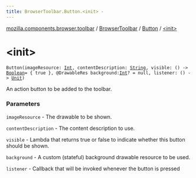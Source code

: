 ```yaml
---
title: BrowserToolbar.Button.<init> - 
---
```


[mozilla.components.browser.toolbar](../../index.html) / [BrowserToolbar](../index.html) / [Button](index.html) / [&lt;init&gt;](./-init-.html)

# &lt;init&gt;

`Button(imageResource: `[`Int`](https://kotlinlang.org/api/latest/jvm/stdlib/kotlin/-int/index.html)`, contentDescription: `[`String`](https://kotlinlang.org/api/latest/jvm/stdlib/kotlin/-string/index.html)`, visible: () -> `[`Boolean`](https://kotlinlang.org/api/latest/jvm/stdlib/kotlin/-boolean/index.html)` = { true }, @DrawableRes background: `[`Int`](https://kotlinlang.org/api/latest/jvm/stdlib/kotlin/-int/index.html)`? = null, listener: () -> `[`Unit`](https://kotlinlang.org/api/latest/jvm/stdlib/kotlin/-unit/index.html)`)`

An action button to be added to the toolbar.

### Parameters

`imageResource` - The drawable to be shown.

`contentDescription` - The content description to use.

`visible` - Lambda that returns true or false to indicate whether this button should be shown.

`background` - A custom (stateful) background drawable resource to be used.

`listener` - Callback that will be invoked whenever the button is pressed